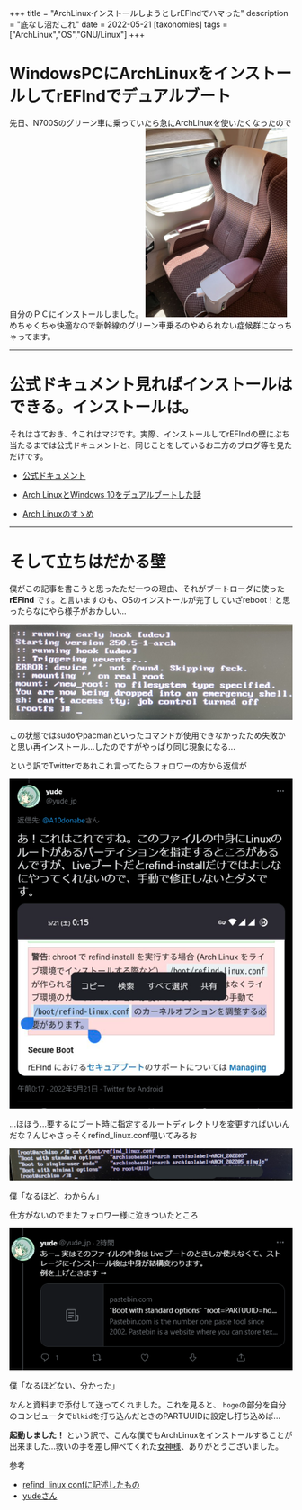 +++
title = "ArchLinuxインストールしようとしrEFIndでハマった"
description = "底なし沼だこれ"
date = 2022-05-21
[taxonomies]
tags = ["ArchLinux","OS","GNU/Linux"]
+++

# WindowsPCにArchLinuxをインストールしてrEFIndでデュアルブート
先日、N700Sのグリーン車に乗っていたら急にArchLinuxを使いたくなったので自分のＰＣにインストールしました。
<img src="n700s_green.jpg" alt="n700sG" width="50%">
めちゃくちゃ快適なので新幹線のグリーン車乗るのやめられない症候群になっちゃってます。

---

# 公式ドキュメント見ればインストールはできる。インストールは。
それはさておき、↑これはマジです。実際、インストールしてrEFIndの壁にぶち当たるまでは公式ドキュメントと、同じことをしているお二方のブログ等を見ただけです。

- [公式ドキュメント](https://wiki.archlinux.jp/index.php/インストールガイド)

- [Arch LinuxとWindows 10をデュアルブートした話](https://ain0204.hatenablog.com/entry/2016/07/29/032122)

- [Arch Linuxのすゝめ](https://qiita.com/YTJVDCM/items/eea145c59662adb8ae2a)

---
# そして立ちはだかる壁
僕がこの記事を書こうと思ったただ一つの理由、それがブートローダに使った __rEFInd__ です。と言いますのも、OSのインストールが完了していざreboot！と思ったらなにやら様子がおかしい...

![1](pic1.jpg)

この状態ではsudoやpacmanといったコマンドが使用できなかったため失敗かと思い再インストール...したのですがやっぱり同じ現象になる...

という訳でTwitterであれこれ言ってたらフォロワーの方から返信が


![rep](rep1.png)

...ほほう...要するにブート時に指定するルートディレクトリを変更すればいいんだな？んじゃさっそくrefind_linux.conf覗いてみるお

![pic2](pic2.jpg)

僕「なるほど、わからん」

仕方がないのでまたフォロワー様に泣きついたところ

![rep2](rep2.png)

僕「なるほどない、分かった」

なんと資料まで添付して送ってくれました。これを見ると、
`hoge`の部分を自分のコンピュータで`blkid`を打ち込んだときのPARTUUIDに設定し打ち込めば...

__起動しました！__ という訳で、こんな僕でもArchLinuxをインストールすることが出来ました...救いの手を差し伸べてくれた[女神様](https://twitter.com/yude_jp)、ありがとうございました。

参考
- [refind_linux.confに記述したもの](https://pastebin.com/Vfui4FzJ)
- [yudeさん](https://twitter.com/yude_jp)
